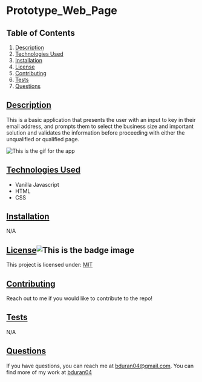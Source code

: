 # Prototype_Web_Page

  ## Table of Contents

1. [Description](#description)
2. [Technologies Used](#technologies)
3. [Installation](#installation)
4. [License](#license)
5. [Contributing](#contributing)
6. [Tests](#tests)
7. [Questions](#questions)

## [Description](#description)
This is a basic application that presents the user with an input to key in their email address, and prompts them to select the business size and important solution and validates the information before proceeding with either the unqualified or qualified page.

 ![This is the gif for the app](assets/web_page.gif)
 
## [Technologies Used](#technologies)
* Vanilla Javascript
* HTML
* CSS

## [Installation](#installation)
N/A

## [License](#license)![This is the badge image](https://img.shields.io/badge/license-MIT-blue.svg)
This project is licensed under: 
[MIT](https://choosealicense.com/licenses/mit/)

## [Contributing](#contributing)
Reach out to me if you would like to contribute to the repo! 

## [Tests](#tests)
N/A

## [Questions](#questions)
If you have questions, you can reach me at bduran04@gmail.com. You can find more of my work at [bduran04](https://github.com/bduran04)

